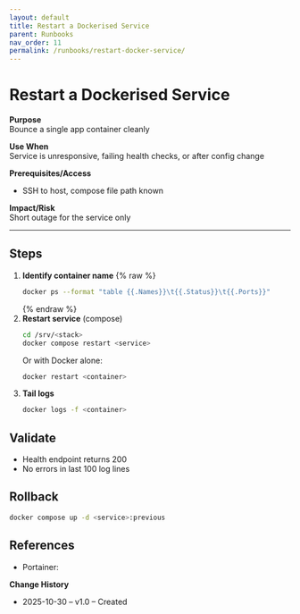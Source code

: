 ```yaml
---
layout: default
title: Restart a Dockerised Service
parent: Runbooks
nav_order: 11
permalink: /runbooks/restart-docker-service/
---
```


# Restart a Dockerised Service

**Purpose**  
Bounce a single app container cleanly

**Use When**  
Service is unresponsive, failing health checks, or after config change

**Prerequisites/Access**  
- SSH to host, compose file path known

**Impact/Risk**  
Short outage for the service only

---

## Steps
1. **Identify container name**
    {% raw %}
   ```bash
   docker ps --format "table {{.Names}}\t{{.Status}}\t{{.Ports}}"
   ```
   {% endraw %}
2. **Restart service** (compose)
   ```bash
   cd /srv/<stack>
   docker compose restart <service>
   ```
   Or with Docker alone:
   ```bash
   docker restart <container>
   ```
3. **Tail logs**
   ```bash
   docker logs -f <container>
   ```

## Validate
- Health endpoint returns 200
- No errors in last 100 log lines

## Rollback
```bash
docker compose up -d <service>:previous
```

## References
- Portainer: <url>

**Change History**  
- 2025-10-30 – v1.0 – Created